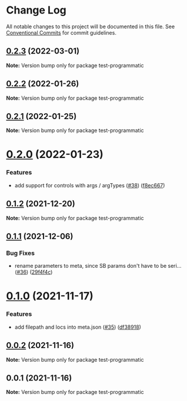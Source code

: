 # Change Log

All notable changes to this project will be documented in this file.
See [Conventional Commits](https://conventionalcommits.org) for commit guidelines.

## [0.2.3](https://github.com/tajo/ladle/compare/test-programmatic@0.2.2...test-programmatic@0.2.3) (2022-03-01)

**Note:** Version bump only for package test-programmatic





## [0.2.2](https://github.com/tajo/ladle/compare/test-programmatic@0.2.1...test-programmatic@0.2.2) (2022-01-26)

**Note:** Version bump only for package test-programmatic





## [0.2.1](https://github.com/tajo/ladle/compare/test-programmatic@0.2.0...test-programmatic@0.2.1) (2022-01-25)

**Note:** Version bump only for package test-programmatic





# [0.2.0](https://github.com/tajo/ladle/compare/test-programmatic@0.1.2...test-programmatic@0.2.0) (2022-01-23)


### Features

* add support for controls with args / argTypes ([#38](https://github.com/tajo/ladle/issues/38)) ([f8ec667](https://github.com/tajo/ladle/commit/f8ec6679fe7fcd508ca445dbca449549920caba8))





## [0.1.2](https://github.com/tajo/ladle/compare/test-programmatic@0.1.1...test-programmatic@0.1.2) (2021-12-20)

**Note:** Version bump only for package test-programmatic





## [0.1.1](https://github.com/tajo/ladle/compare/test-programmatic@0.1.0...test-programmatic@0.1.1) (2021-12-06)


### Bug Fixes

* rename parameters to meta, since SB params don't have to be seri… ([#36](https://github.com/tajo/ladle/issues/36)) ([29f4f4c](https://github.com/tajo/ladle/commit/29f4f4c596dddc3cce059d4292b51938eaa978d7))





# [0.1.0](https://github.com/tajo/ladle/compare/test-programmatic@0.0.2...test-programmatic@0.1.0) (2021-11-17)


### Features

* add filepath and locs into meta.json ([#35](https://github.com/tajo/ladle/issues/35)) ([df38918](https://github.com/tajo/ladle/commit/df3891850ed5db10c03baac97b423e54baa87821))





## [0.0.2](https://github.com/tajo/ladle/compare/test-programmatic@0.0.1...test-programmatic@0.0.2) (2021-11-16)

**Note:** Version bump only for package test-programmatic





## 0.0.1 (2021-11-16)

**Note:** Version bump only for package test-programmatic
